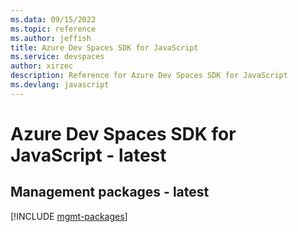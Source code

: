 ```yaml
---
ms.data: 09/15/2022
ms.topic: reference
ms.author: jeffish
title: Azure Dev Spaces SDK for JavaScript
ms.service: devspaces
author: xirzec
description: Reference for Azure Dev Spaces SDK for JavaScript
ms.devlang: javascript
---
```

# Azure Dev Spaces SDK for JavaScript - latest

## Management packages - latest
[!INCLUDE [mgmt-packages](dev-spaces-mgmt-index.md)]